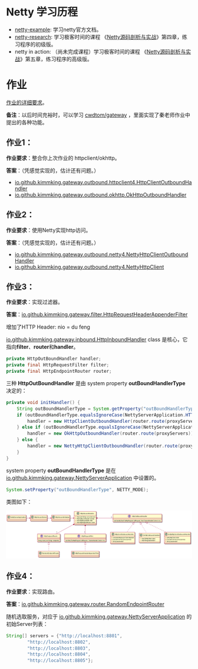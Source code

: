 # Netty 学习历程

- [netty-example](netty-example/index.md): 学习netty官方文档。
- [netty-research](netty-research/index.md): 学习极客时间的课程 《[Netty源码剖析与实战](https://time.geekbang.org/course/intro/100036701)》第四章，练习程序的初级版。
- netty in action: （尚未完成课程）学习极客时间的课程 《[Netty源码剖析与实战](https://time.geekbang.org/course/intro/100036701)》第五章，练习程序的高级版。



# 作业

[作业的详细要求](homework.md)。

**备注**：以后时间充裕时，可以学习 [cwdtom/gateway](https://github.com/cwdtom/gateway/blob/master/README-CN.md) ，里面实现了秦老师作业中提出的各种功能。

## 作业1：

**作业要求**：整合你上次作业的 httpclient/okhttp。

**答案**：（凭感觉实现的，估计还有问题。）

- [io.github.kimmking.gateway.outbound.httpclient4.HttpClientOutboundHandler](nio02/src/main/java/io/github/kimmking/gateway/outbound/httpclient4/HttpClientOutboundHandler.java)
- [io.github.kimmking.gateway.outbound.okhttp.OkHttpOutboundHandler](nio02/src/main/java/io/github/kimmking/gateway/outbound/okhttp/OkHttpOutboundHandler.java)



## 作业2：

**作业要求**：使用Netty实现http访问。

**答案**：（凭感觉实现的，估计还有问题。）

- [io.github.kimmking.gateway.outbound.netty4.NettyHttpClientOutboundHandler](nio02/src/main/java/io/github/kimmking/gateway/outbound/netty4/NettyHttpClientOutboundHandler.java)
- [io.github.kimmking.gateway.outbound.netty4.NettyHttpClient](nio02/src/main/java/io/github/kimmking/gateway/outbound/netty4/NettyHttpClient.java)



## 作业3：

**作业要求**：实现过滤器。

**答案**：[io.github.kimmking.gateway.filter.HttpRequestHeaderAppenderFilter](nio02/src/main/java/io/github/kimmking/gateway/filter/HttpRequestHeaderAppenderFilter.java)

增加了HTTP Header: nio = du feng



[io.github.kimmking.gateway.inbound.HttpInboundHandler](nio02/src/main/java/io/github/kimmking/gateway/inbound/HttpInboundHandler.java) class 是核心，它指向**filter**、**router**和**handler**。

```java
private HttpOutBoundHandler handler;
private final HttpRequestFilter filter;
private final HttpEndpointRouter router;
```

三种 **HttpOutBoundHandler** 是由 system property **outBoundHandlerType** 决定的：

```java
private void initHandler() {
    String outBoundHandlerType = System.getProperty("outBoundHandlerType", NettyServerApplication.HTTPCLIENT_MODE);
    if (outBoundHandlerType.equalsIgnoreCase(NettyServerApplication.HTTPCLIENT_MODE)) {
        handler = new HttpClientOutboundHandler(router.route(proxyServers));
    } else if (outBoundHandlerType.equalsIgnoreCase(NettyServerApplication.OKHTTP_MODE))  {
        handler = new OkHttpOutboundHandler(router.route(proxyServers));
    } else {
        handler = new NettyHttpClientOutboundHandler(router.route(proxyServers));
    }
}
```

system property **outBoundHandlerType** 是在[io.github.kimmking.gateway.NettyServerApplication](nio02/src/main/java/io/github/kimmking/gateway/NettyServerApplication.java) 中设置的。

```java
System.setProperty("outBoundHandlerType", NETTY_MODE);
```

类图如下：

![Class Diagram](nio02/assets/uml/class-diagram.png)

## 作业4：

**作业要求**：实现路由。

**答案**：[io.github.kimmking.gateway.router.RandomEndpointRouter](nio02/src/main/java/io/github/kimmking/gateway/router/RandomEndpointRouter.java)

随机选取服务，对应于 [io.github.kimmking.gateway.NettyServerApplication](nio02/src/main/java/io/github/kimmking/gateway/NettyServerApplication.java) 的初始Server列表：

```java
String[] servers = {"http://localhost:8801",
        "http://localhost:8802",
        "http://localhost:8803",
        "http://localhost:8804",
        "http://localhost:8805"};
```